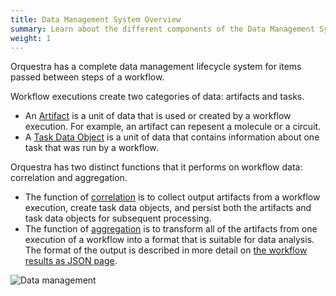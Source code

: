 ```yaml
---
title: Data Management System Overview
summary: Learn about the different components of the Data Management System
weight: 1
---
```


Orquestra has a complete data management lifecycle system for items passed between steps of a workflow.

Workflow executions create two categories of data: artifacts and tasks.
- An [Artifact](data/artifacts/) is a unit of data that is used or created by a workflow execution. For example, an artifact can repesent a molecule or a circuit.
- A [Task Data Object](data/taskdataobjects/) is a unit of data that contains information about one task that was run by a workflow.

Orquestra has two distinct functions that it performs on workflow data: correlation and aggregation.
- The function of [correlation](data/correlation/) is to collect output artifacts from a workflow execution, create task data objects, and persist both the artifacts and task data objects for subsequent processing.
- The function of [aggregation](data/aggregation/) is to transform all of the artifacts from one execution of a workflow into a format that is suitable for data analysis. The format of the output is described in more detail on [the workflow results as JSON page](/data/json/).

![Data management](../../img/dataintro4.png)